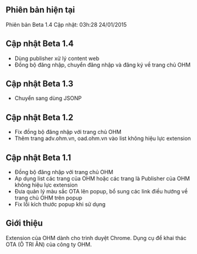 ## Phiên bản hiện tại
Phiên bản Beta 1.4
Cập nhật: 03h:28 24/01/2015

## Cập nhật Beta 1.4
- Dùng publisher xử lý content web
- Đồng bộ đăng nhập, chuyển đăng nhập và đăng ký về trang chủ OHM

## Cập nhật Beta 1.3
- Chuyển sang dùng JSONP

## Cập nhật Beta 1.2
- Fix đồng bộ đăng nhập với trang chủ OHM 
- Thêm trang adv.ohm.vn, oad.ohm.vn vào list không hiệu lực extension

## Cập nhật Beta 1.1
- Đồng bộ đăng nhập với trang chủ OHM
- Ap dụng list các trang của OHM hoặc các trang là Publisher của OHM không hiệu lực extension
- Đưa quản lý màu sắc OTA lên popup, bổ sung các link điều hướng về trang chủ OHM trên popup
- Fix lỗi kích thước popup khi sử dụng

## Giới thiệu
Extension của OHM dành cho trình duyệt Chrome. Dụng cụ để khai thác OTA (Ô TRI ÂN) của công ty OHM.
